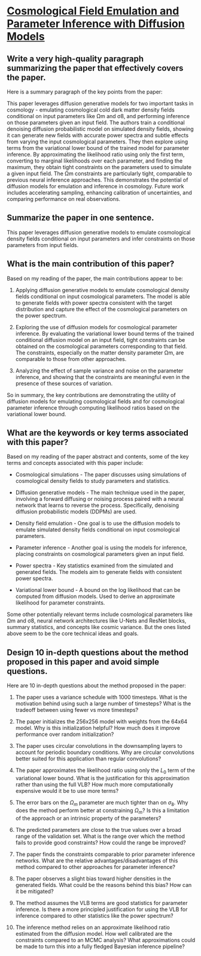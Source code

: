 # [Cosmological Field Emulation and Parameter Inference with Diffusion   Models](https://arxiv.org/abs/2312.07534)

## Write a very high-quality paragraph summarizing the paper that effectively covers the paper.

 Here is a summary paragraph of the key points from the paper:

This paper leverages diffusion generative models for two important tasks in cosmology - emulating cosmological cold dark matter density fields conditional on input parameters like Ωm and σ8, and performing inference on those parameters given an input field. The authors train a conditional denoising diffusion probabilistic model on simulated density fields, showing it can generate new fields with accurate power spectra and subtle effects from varying the input cosmological parameters. They then explore using terms from the variational lower bound of the trained model for parameter inference. By approximating the likelihood ratio using only the first term, converting to marginal likelihoods over each parameter, and finding the maximum, they obtain tight constraints on the parameters used to simulate a given input field. The Ωm constraints are particularly tight, comparable to previous neural inference approaches. This demonstrates the potential of diffusion models for emulation and inference in cosmology. Future work includes accelerating sampling, enhancing calibration of uncertainties, and comparing performance on real observations.


## Summarize the paper in one sentence.

 This paper leverages diffusion generative models to emulate cosmological density fields conditional on input parameters and infer constraints on those parameters from input fields.


## What is the main contribution of this paper?

 Based on my reading of the paper, the main contributions appear to be:

1) Applying diffusion generative models to emulate cosmological density fields conditional on input cosmological parameters. The model is able to generate fields with power spectra consistent with the target distribution and capture the effect of the cosmological parameters on the power spectrum.

2) Exploring the use of diffusion models for cosmological parameter inference. By evaluating the variational lower bound terms of the trained conditional diffusion model on an input field, tight constraints can be obtained on the cosmological parameters corresponding to that field. The constraints, especially on the matter density parameter Ωm, are comparable to those from other approaches.

3) Analyzing the effect of sample variance and noise on the parameter inference, and showing that the constraints are meaningful even in the presence of these sources of variation.

So in summary, the key contributions are demonstrating the utility of diffusion models for emulating cosmological fields and for cosmological parameter inference through computing likelihood ratios based on the variational lower bound.


## What are the keywords or key terms associated with this paper?

 Based on my reading of the paper abstract and contents, some of the key terms and concepts associated with this paper include:

- Cosmological simulations - The paper discusses using simulations of cosmological density fields to study parameters and statistics.

- Diffusion generative models - The main technique used in the paper, involving a forward diffusing or noising process paired with a neural network that learns to reverse the process. Specifically, denoising diffusion probabilistic models (DDPMs) are used.

- Density field emulation - One goal is to use the diffusion models to emulate simulated density fields conditional on input cosmological parameters.

- Parameter inference - Another goal is using the models for inference, placing constraints on cosmological parameters given an input field.

- Power spectra - Key statistics examined from the simulated and generated fields. The models aim to generate fields with consistent power spectra.

- Variational lower bound - A bound on the log likelihood that can be computed from diffusion models. Used to derive an approximate likelihood for parameter constraints.

Some other potentially relevant terms include cosmological parameters like Ωm and σ8, neural network architectures like U-Nets and ResNet blocks, summary statistics, and concepts like cosmic variance. But the ones listed above seem to be the core technical ideas and goals.


## Design 10 in-depth questions about the method proposed in this paper and avoid simple questions.

 Here are 10 in-depth questions about the method proposed in the paper:

1. The paper uses a variance schedule with 1000 timesteps. What is the motivation behind using such a large number of timesteps? What is the tradeoff between using fewer vs more timesteps?

2. The paper initializes the 256x256 model with weights from the 64x64 model. Why is this initialization helpful? How much does it improve performance over random initialization? 

3. The paper uses circular convolutions in the downsampling layers to account for periodic boundary conditions. Why are circular convolutions better suited for this application than regular convolutions? 

4. The paper approximates the likelihood ratio using only the $L_0$ term of the variational lower bound. What is the justification for this approximation rather than using the full VLB? How much more computationally expensive would it be to use more terms?

5. The error bars on the $\Omega_m$ parameter are much tighter than on $\sigma_8$. Why does the method perform better at constraining $\Omega_m$? Is this a limitation of the approach or an intrinsic property of the parameters?

6. The predicted parameters are close to the true values over a broad range of the validation set. What is the range over which the method fails to provide good constraints? How could the range be improved?

7. The paper finds the constraints comparable to prior parameter inference networks. What are the relative advantages/disadvantages of this method compared to other approaches for parameter inference?

8. The paper observes a slight bias toward higher densities in the generated fields. What could be the reasons behind this bias? How can it be mitigated?

9. The method assumes the VLB terms are good statistics for parameter inference. Is there a more principled justification for using the VLB for inference compared to other statistics like the power spectrum?

10. The inference method relies on an approximate likelihood ratio estimated from the diffusion model. How well calibrated are the constraints compared to an MCMC analysis? What approximations could be made to turn this into a fully fledged Bayesian inference pipeline?
